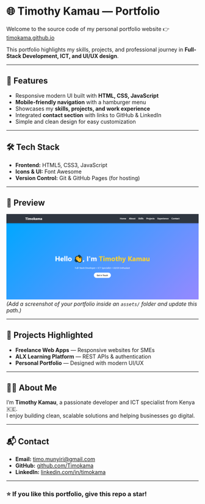 # 🌐 Timothy Kamau — Portfolio

Welcome to the source code of my personal portfolio website 👉 [timokama.github.io](https://timokama.github.io)

This portfolio highlights my skills, projects, and professional journey in **Full-Stack Development, ICT, and UI/UX design**.

---

## 🚀 Features
- Responsive modern UI built with **HTML, CSS, JavaScript**
- **Mobile-friendly navigation** with a hamburger menu
- Showcases my **skills, projects, and work experience**
- Integrated **contact section** with links to GitHub & LinkedIn
- Simple and clean design for easy customization

---

## 🛠️ Tech Stack
- **Frontend:** HTML5, CSS3, JavaScript
- **Icons & UI:** Font Awesome
- **Version Control:** Git & GitHub Pages (for hosting)

---

## 📸 Preview
![Portfolio Screenshot](./preview.png)  
*(Add a screenshot of your portfolio inside an `assets/` folder and update this path.)*

---

## 📂 Projects Highlighted
- **Freelance Web Apps** — Responsive websites for SMEs
- **ALX Learning Platform** — REST APIs & authentication
- **Personal Portfolio** — Designed with modern UI/UX

---

## 👨‍💻 About Me
I’m **Timothy Kamau**, a passionate developer and ICT specialist from Kenya 🇰🇪.  
I enjoy building clean, scalable solutions and helping businesses go digital.  

---

## 📬 Contact
- **Email:** [timo.munyiri@gmail.com](mailto:timo.munyiri@gmail.com)  
- **GitHub:** [github.com/Timokama](https://github.com/Timokama)  
- **LinkedIn:** [linkedin.com/in/timokama]([https://linkedin.com/in/timokama](https://www.linkedin.com/in/timothy-munyiri-b154a937b/))  

---

### ⭐️ If you like this portfolio, give this repo a star!
